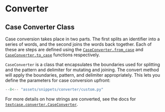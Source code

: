 # Converter

## Case Converter Class

Case conversion takes place in two parts. The first splits an identifier into a series of words, and the second joins the words back together. Each of these are steps are defined using the [`CaseConverter.from_case`](../reference/converter.md#textcase.converter.CaseConverter.from_case) and [`CaseConverter.to_case`](../reference/converter.md#textcase.converter.CaseConverter.to_case) functions respectively.

`CaseConverter` is a class that encapsulates the boundaries used for splitting and the pattern and delimiter for mutating and joining. The convert method will apply the boundaries, pattern, and delimiter appropriately. This lets you define the parameters for case conversion upfront:

```python
--8<-- "assets/snippets/converter/custom.py"
```

For more details on how strings are converted, see the docs for [`textcase.converter.CaseConverter`](../reference/converter.md#textcase.converter.CaseConverter).
